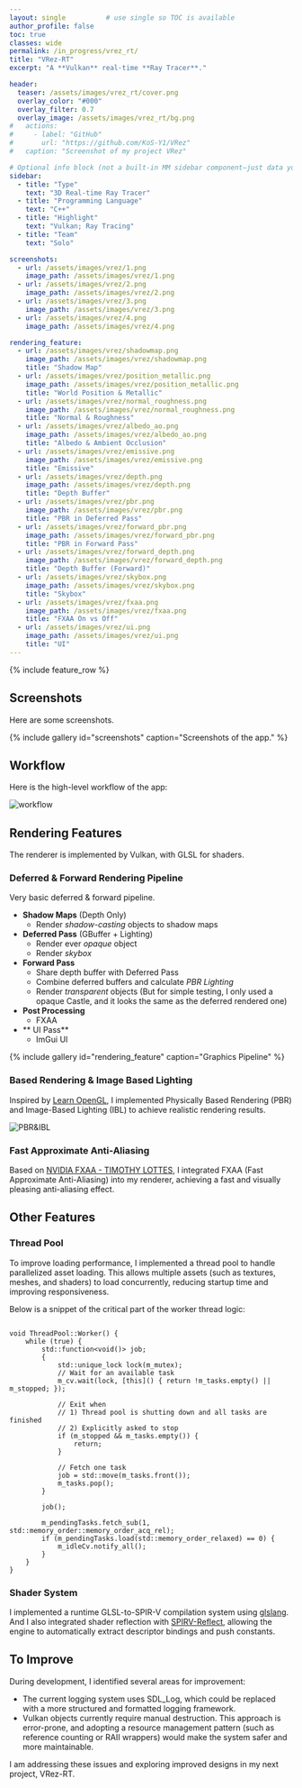 ```yaml
---
layout: single          # use single so TOC is available
author_profile: false
toc: true
classes: wide
permalink: /in_progress/vrez_rt/
title: "VRez-RT"
excerpt: "A **Vulkan** real-time **Ray Tracer**."

header:
  teaser: /assets/images/vrez_rt/cover.png 
  overlay_color: "#000"
  overlay_filter: 0.7
  overlay_image: /assets/images/vrez_rt/bg.png
#   actions:
#     - label: "GitHub"
#       url: "https://github.com/KoS-Y1/VRez"
#   caption: "Screenshot of my project VRez"

# Optional info block (not a built-in MM sidebar component—just data you can render manually if you want)
sidebar:
  - title: "Type"
    text: "3D Real-time Ray Tracer"
  - title: "Programming Language"
    text: "C++"
  - title: "Highlight"
    text: "Vulkan; Ray Tracing"
  - title: "Team"
    text: "Solo"

screenshots:
  - url: /assets/images/vrez/1.png
    image_path: /assets/images/vrez/1.png
  - url: /assets/images/vrez/2.png
    image_path: /assets/images/vrez/2.png
  - url: /assets/images/vrez/3.png
    image_path: /assets/images/vrez/3.png
  - url: /assets/images/vrez/4.png
    image_path: /assets/images/vrez/4.png

rendering_feature:
  - url: /assets/images/vrez/shadowmap.png
    image_path: /assets/images/vrez/shadowmap.png
    title: "Shadow Map"
  - url: /assets/images/vrez/position_metallic.png
    image_path: /assets/images/vrez/position_metallic.png
    title: "World Position & Metallic"
  - url: /assets/images/vrez/normal_roughness.png
    image_path: /assets/images/vrez/normal_roughness.png
    title: "Normal & Roughness"
  - url: /assets/images/vrez/albedo_ao.png
    image_path: /assets/images/vrez/albedo_ao.png
    title: "Albedo & Ambient Occlusion"
  - url: /assets/images/vrez/emissive.png
    image_path: /assets/images/vrez/emissive.png
    title: "Emissive"
  - url: /assets/images/vrez/depth.png
    image_path: /assets/images/vrez/depth.png
    title: "Depth Buffer"
  - url: /assets/images/vrez/pbr.png
    image_path: /assets/images/vrez/pbr.png
    title: "PBR in Deferred Pass"
  - url: /assets/images/vrez/forward_pbr.png
    image_path: /assets/images/vrez/forward_pbr.png
    title: "PBR in Forward Pass"
  - url: /assets/images/vrez/forward_depth.png
    image_path: /assets/images/vrez/forward_depth.png
    title: "Depth Buffer (Forward)"
  - url: /assets/images/vrez/skybox.png
    image_path: /assets/images/vrez/skybox.png
    title: "Skybox"
  - url: /assets/images/vrez/fxaa.png
    image_path: /assets/images/vrez/fxaa.png
    title: "FXAA On vs Off"
  - url: /assets/images/vrez/ui.png
    image_path: /assets/images/vrez/ui.png
    title: "UI"
---
```


{% include feature_row %}

## Screenshots

Here are some screenshots.

{% include gallery id="screenshots" caption="Screenshots of the app." %}

## Workflow

Here is the high-level workflow of the app:

![workflow](/assets/images/vrez/workflow.png)

## Rendering Features

The renderer is implemented by Vulkan, with GLSL for shaders.

### Deferred & Forward Rendering Pipeline

Very basic deferred & forward pipeline.

+ **Shadow Maps** (Depth Only)
    + Render *shadow-casting* objects to shadow maps
+ **Deferred Pass** (GBuffer + Lighting)
    + Render ever *opaque* object
    + Render *skybox*
+ **Forward Pass** 
    + Share depth buffer with Deferred Pass
    + Combine deferred buffers and calculate *PBR Lighting*
    + Render *transparent* objects (But for simple testing, I only used a opaque Castle, and it looks the same as the deferred rendered one)
+ **Post Processing**
    + FXAA
+ ** UI Pass**
    + ImGui UI

{% include gallery id="rendering_feature" caption="Graphics Pipeline" %}

### Based Rendering & Image Based Lighting

Inspired by [Learn OpenGL](https://learnopengl.com/), I implemented Physically Based Rendering (PBR) and Image-Based Lighting (IBL) to achieve realistic rendering results.

![PBR&IBL](/assets/images/vrez/pbr_result.png)

### Fast Approximate Anti-Aliasing

Based on [NVIDIA FXAA - TIMOTHY LOTTES](https://developer.download.nvidia.com/assets/gamedev/files/sdk/11/FXAA_WhitePaper.pdf), I integrated FXAA (Fast Approximate Anti-Aliasing) into my renderer, achieving a fast and visually pleasing anti-aliasing effect.

## Other Features

### Thread Pool

To improve loading performance, I implemented a thread pool to handle parallelized asset loading.
This allows multiple assets (such as textures, meshes, and shaders) to load concurrently, reducing startup time and improving responsiveness.

Below is a snippet of the critical part of the worker thread logic:

```

void ThreadPool::Worker() {
    while (true) {
        std::function<void()> job;
        {
            std::unique_lock lock(m_mutex);
            // Wait for an available task
            m_cv.wait(lock, [this]() { return !m_tasks.empty() || m_stopped; });

            // Exit when
            // 1) Thread pool is shutting down and all tasks are finished
            // 2) Explicitly asked to stop
            if (m_stopped && m_tasks.empty()) {
                return;
            }

            // Fetch one task
            job = std::move(m_tasks.front());
            m_tasks.pop();
        }

        job();

        m_pendingTasks.fetch_sub(1, std::memory_order::memory_order_acq_rel);
        if (m_pendingTasks.load(std::memory_order_relaxed) == 0) {
            m_idleCv.notify_all();
        }
    }
}

```

### Shader System

I implemented a runtime GLSL-to-SPIR-V compilation system using [glslang](https://github.com/KhronosGroup/glslang). And I also integrated shader reflection with [SPIRV-Reflect](https://github.com/KhronosGroup/SPIRV-Reflect), allowing the engine to automatically extract descriptor bindings and push constants.

## To Improve

During development, I identified several areas for improvement:
+ The current logging system uses SDL_Log, which could be replaced with a more structured and formatted logging framework.
+ Vulkan objects currently require manual destruction. This approach is error-prone, and adopting a resource management pattern (such as reference counting or RAII wrappers) would make the system safer and more maintainable.

I am addressing these issues and exploring improved designs in my next project, VRez-RT.